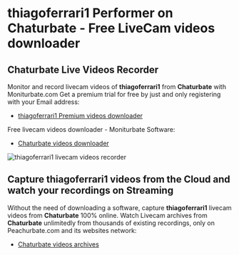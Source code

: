 # thiagoferrari1 Performer on Chaturbate - Free LiveCam videos downloader

## Chaturbate Live Videos Recorder

Monitor and record livecam videos of **thiagoferrari1** from **Chaturbate** with Moniturbate.com
Get a premium trial for free by just and only registering with your Email address:
* [thiagoferrari1 Premium videos downloader](https://moniturbate.com/request-demo-licence-key.html)

Free livecam videos downloader - Moniturbate Software:
* [Chaturbate videos downloader](https://moniturbate.com/moniturbate-download-software.html)

![thiagoferrari1 livecam videos recorder](https://peachurnet.com/templates/moniturbate-software.png)


## Capture thiagoferrari1 videos from the Cloud and watch your recordings on Streaming

Without the need of downloading a software, capture **thiagoferrari1** livecam videos from **Chaturbate** 100% online.
Watch Livecam archives from **Chaturbate** unlimitedly from thousands of existing recordings, only on Peachurbate.com and its websites network:
* [Chaturbate videos archives](https://peachurnet.com/)